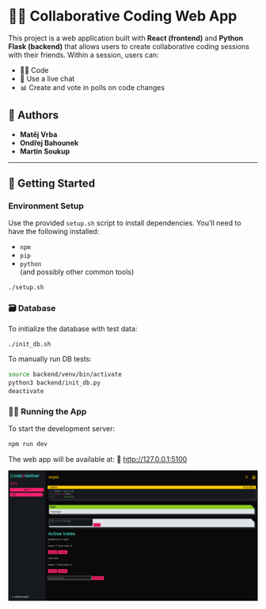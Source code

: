 # 🧑‍💻 Collaborative Coding Web App

This project is a web application built with **React (frontend)** and **Python Flask (backend)** that allows users to create collaborative coding sessions with their friends. Within a session, users can:

- 👨‍💻 Code 
- 💬 Use a live chat  
- 📊 Create and vote in polls on code changes  

## 🙌 Authors

- **Matěj Vrba**
- **Ondřej Bahounek**
- **Martin Soukup**

---

## 🚀 Getting Started

### Environment Setup

Use the provided `setup.sh` script to install dependencies. You'll need to have the following installed:

- `npm`
- `pip`
- `python`  
(and possibly other common tools)

```bash
./setup.sh
```
### 🗃️ Database
To initialize the database with test data:

```bash
./init_db.sh
```
To manually run DB tests:
```bash
source backend/venv/bin/activate
python3 backend/init_db.py
deactivate
```

### 🧑‍💻 Running the App
To start the development server:
```bash
npm run dev
```
The web app will be available at:
📍 http://127.0.0.1:5100

![img](old_screenshot.png)